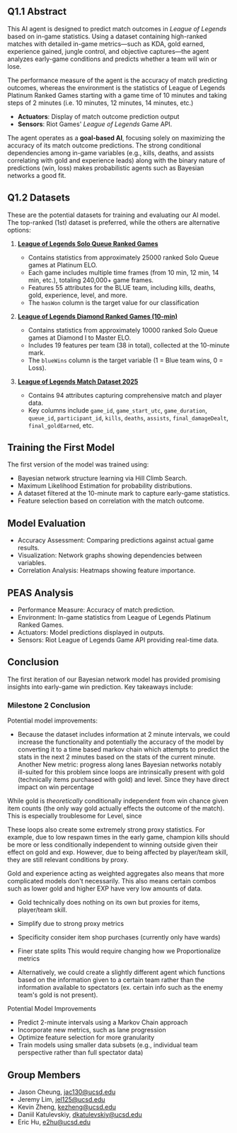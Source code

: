 ## Q1.1 Abstract

This AI agent is designed to predict match outcomes in *League of Legends* based on in-game statistics. Using a dataset containing high-ranked matches with detailed in-game metrics—such as KDA, gold earned, experience gained, jungle control, and objective captures—the agent analyzes early-game conditions and predicts whether a team will win or lose. 

The performance measure of the agent is the accuracy of match predicting outcomes, whereas the environment is the statistics of League of Legends Platinum Ranked Games starting with a game time of 10 minutes and taking steps of 2 minutes (i.e. 10 minutes, 12 minutes, 14 minutes, etc.) 

- **Actuators**: Display of match outcome prediction output
- **Sensors**: Riot Games' *League of Legends* Game API.

The agent operates as a **goal-based AI**, focusing solely on maximizing the accuracy of its match outcome predictions. The strong conditional dependencies among in-game variables (e.g., kills, deaths, and assists correlating with gold and experience leads) along with the binary nature of predictions (win, loss) makes probabilistic agents such as Bayesian networks a good fit.

## Q1.2 Datasets

These are the potential datasets for training and evaluating our AI model. The top-ranked (1st) dataset is preferred, while the others are alternative options:

1. **[League of Legends Solo Queue Ranked Games](https://www.kaggle.com/datasets/bobbyscience/league-of-legends-soloq-ranked-games)**  
    - Contains statistics from approximately 25000 ranked Solo Queue games at Platinum ELO.  
    - Each game includes multiple time frames (from 10 min, 12 min, 14 min, etc.), totaling 240,000+ game frames.  
    - Features 55 attributes for the BLUE team, including kills, deaths, gold, experience, level, and more.  
    - The `hasWon` column is the target value for our classification  

2. **[League of Legends Diamond Ranked Games (10-min)](https://www.kaggle.com/datasets/bobbyscience/league-of-legends-diamond-ranked-games-10-min/data)**  
    - Contains statistics from  approximately 10000 ranked Solo Queue games at Diamond I to Master ELO.  
    - Includes 19 features per team (38 in total), collected at the 10-minute mark.  
    - The `blueWins` column is the target variable (1 = Blue team wins, 0 = Loss).  

3. **[League of Legends Match Dataset 2025](https://www.kaggle.com/datasets/jakubkrasuski/league-of-legends-match-dataset-2025)**  
    - Contains 94 attributes capturing comprehensive match and player data.  
    - Key columns include `game_id`, `game_start_utc`, `game_duration`, `queue_id`, `participant_id`, `kills`, `deaths`, `assists`, `final_damageDealt`, `final_goldEarned`, etc.

## Training the First Model
The first version of the model was trained using:
- Bayesian network structure learning via Hill Climb Search.
- Maximum Likelihood Estimation for probability distributions.
- A dataset filtered at the 10-minute mark to capture early-game statistics.
- Feature selection based on correlation with the match outcome.

## Model Evaluation
- Accuracy Assessment: Comparing predictions against actual game results.
- Visualization: Network graphs showing dependencies between variables.
- Correlation Analysis: Heatmaps showing feature importance.

## PEAS Analysis
- Performance Measure: Accuracy of match prediction.
- Environment: In-game statistics from League of Legends Platinum Ranked Games.
- Actuators: Model predictions displayed in outputs.
- Sensors: Riot League of Legends Game API providing real-time data.

## Conclusion

The first iteration of our Bayesian network model has provided promising insights into early-game win prediction. Key takeaways include:
### Milestone 2 Conclusion
Potential model improvements:
- Because the dataset includes information at 2 minute intervals, we could increase the functionality and potentially the accuracy of the model by converting it to a time based markov chain which attempts to predict the stats in the next 2 minutes based on the stats of the current minute.
  Another New metric: progress along lanes
Bayesian networks notably ill-suited for this problem since loops are intrinsically present with gold (technically items purchased with gold) and level. Since they have direct impact on win percentage 


While gold is *theoretically* conditionally independent from win chance given item counts (the only way gold actually effects the outcome of the match).
This is especially troublesome for Level, since 

These loops also create some extremely strong proxy statistics. For example, due to low respawn times in the early game, champion kills should be more or less conditionally independent to winning outside given their effect on gold and exp. However, due to being affected by player/team skill, they are still relevant conditions by proxy.

Gold and experience acting as weighted aggregates also means that more complicated models don't necessarily. This also means certain combos such as lower gold and higher EXP have very low amounts of data. 
-  Gold technically does nothing on its own but proxies for items, player/team skill.  
- Simplify due to strong proxy metrics

- Specificity consider item shop purchases (currently only have wards)
- Finer state splits
  This would require changing how we  Proportionalize metrics
- Alternatively, we could create a slightly different agent which functions based on the information given to a certain team rather than the information available to spectators (ex. certain info such as the enemy team's gold is not present).

Potential Model Improvements
- Predict 2-minute intervals using a Markov Chain approach
- Incorporate new metrics, such as lane progression
- Optimize feature selection for more granularity
- Train models using smaller data subsets (e.g., individual team perspective rather than full spectator data)



## Group Members
- Jason Cheung, jac130@ucsd.edu
- Jeremy Lim, jel125@ucsd.edu 
- Kevin Zheng, kezheng@ucsd.edu 
- Daniil Katulevskiy, dkatulevskiy@ucsd.edu 
- Eric Hu, e2hu@ucsd.edu 

